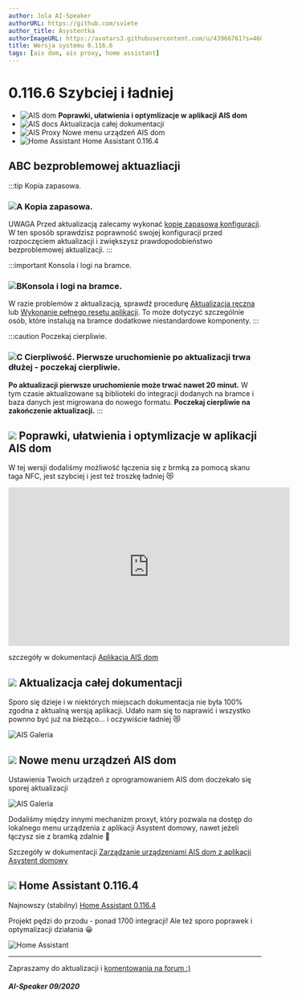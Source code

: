 ```yaml
---
author: Jola AI-Speaker
authorURL: https://github.com/sviete
author_title: Asystentka
authorImageURL: https://avatars3.githubusercontent.com/u/43966761?s=460&v=4
title: Wersja systemu 0.116.6
tags: [ais dom, ais proxy, home assistant]
---
```


# 0.116.6 Szybciej i ładniej

- ![AIS dom](/img/en/blog/202010/mobile-phone.png) **Poprawki, ułatwienia i optymlizacje w aplikacji AIS dom**
- ![AIS docs](/img/en/blog/202010/orange-book.png) Aktualizacja całej dokumentacji
- ![AIS Proxy](/img/en/blog/202010/robot.png) Nowe menu urządzeń AIS dom
- ![Home Assistant](/img/en/blog/202010/mechanical-arm.png) Home Assistant 0.116.4


<!--truncate-->

## ABC bezproblemowej aktuazliacji

:::tip Kopia zapasowa.
### ![A](/img/en/blog/202009/alpha-a-circle.png) Kopia zapasowa.

UWAGA Przed aktualizacją zalecamy wykonać [kopię zapasową konfiguracji](/docs/ais_bramka_configuration_software#kopia-zapasowa-konfiguracji). W ten sposób sprawdzisz poprawność swojej konfiguracji przed rozpoczęciem aktualizacji i zwiększysz prawdopodobieństwo bezproblemowej aktualizacji.
:::

:::important Konsola i logi na bramce.
### ![B](/img/en/blog/202009/alpha-b-circle.png)Konsola i logi na bramce.

W razie problemów z aktualizacją, sprawdź procedurę [Aktualizacja ręczna](/docs/ais_bramka_update_manual) lub [Wykonanie pełnego resetu aplikacji](/docs/ais_bramka_reset_ais_step_by_step).
To może dotyczyć szczególnie osób, które instalują na bramce dodatkowe niestandardowe komponenty.
:::

:::caution Poczekaj cierpliwie.
### ![C](/img/en/blog/202009/alpha-c-circle.png) Cierpliwość. Pierwsze uruchomienie po aktualizacji trwa dłużej - poczekaj cierpliwie.

 **Po aktualizacji pierwsze uruchomienie może trwać nawet 20 minut.**
 W tym czasie aktualizowane są biblioteki do integracji dodanych na bramce i baza danych jest migrowana do nowego formatu.
 **Poczekaj cierpliwie na zakończenie aktualizacji.**
:::


## ![](/img/en/blog/202010/mobile-phone.png) Poprawki, ułatwienia i optymlizacje w aplikacji AIS dom


W tej wersji dodaliśmy możliwość łączenia się z brmką za pomocą skanu taga NFC, jest szybciej i jest też troszkę ładniej 😻

<iframe width="560" height="315"  src="https://www.youtube.com/embed/0JHM8sh0Qh4" frameBorder="0" allowFullScreen></iframe>

szczegóły w dokumentacji  [Aplikacja AIS dom](/docs/ais_app_android_dom)




## ![](/img/en/blog/202010/orange-book.png) Aktualizacja całej dokumentacji

Sporo się dzieje i w niektórych miejscach dokumentacja nie była 100% zgodna z aktualną wersją aplikacji.
Udało nam się to naprawić i wszystko pownno być już na bieżąco... i oczywiście ładniej 😻

![AIS Galeria](/img/en/blog/202010/doc123.png)


## ![](/img/en/blog/202010/robot.png) Nowe menu urządzeń AIS dom

Ustawienia Twoich urządzeń z oprogramowaniem AIS dom doczekało się sporej aktualizacji

![AIS Galeria](/img/en/blog/202010/ais-dom.png)

Dodaliśmy między innymi mechanizm proxyt, który pozwala na dostęp do lokalnego menu urządzenia z aplikacji Asystent domowy, nawet jeżeli łączysz sie z bramką zdalnie 🤩

Szczegóły w dokumentacji [Zarządzanie urządzeniami AIS dom z aplikacji Asystent domowy](/docs/ais_iot_gate)



## ![](/img/en/blog/202010/mechanical-arm.png) Home Assistant 0.116.4


Najnowszy (stabilny) [Home Assistant 0.116.4](https://www.home-assistant.io/blog/2020/10/07/release-116/)

Projekt pędzi do przodu - ponad 1700 integracji! Ale też sporo poprawek i optymalizacji działania 😀


![Home Assistant](/img/en/blog/202010/ha1700.png)



----
Zapraszamy do aktualizacji i [komentowania na forum :)](https://ai-speaker.discourse.group/)

##### AI-Speaker 09/2020

